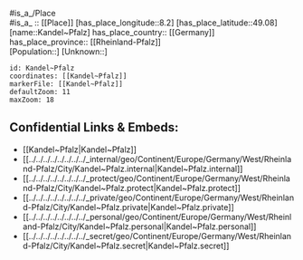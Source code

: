 ﻿---
location: [49.08,8.2] 
mapzoom: [7,12] 
mapmarker: city 
type: City
tags:
- geo/City


SpocWebEntityId: 31288
isDeleted: false
confidential: public

---
#is_a_/Place  
#is_a_ :: [[Place]] 
[has_place_longitude::8.2] 
[has_place_latitude::49.08] 
[name::Kandel~Pfalz] 
has_place_country:: [[Germany]]  
has_place_province:: [[Rheinland-Pfalz]]  
[Population::] 
[Unknown::] 


```leaflet
id: Kandel~Pfalz
coordinates: [[Kandel~Pfalz]] 
markerFile: [[Kandel~Pfalz]] 
defaultZoom: 11 
maxZoom: 18
```


## Confidential Links & Embeds: 
- [[Kandel~Pfalz|Kandel~Pfalz]]  
- [[../../../../../../../../_internal/geo/Continent/Europe/Germany/West/Rheinland-Pfalz/City/Kandel~Pfalz.internal|Kandel~Pfalz.internal]] 
- [[../../../../../../../../_protect/geo/Continent/Europe/Germany/West/Rheinland-Pfalz/City/Kandel~Pfalz.protect|Kandel~Pfalz.protect]] 
- [[../../../../../../../../_private/geo/Continent/Europe/Germany/West/Rheinland-Pfalz/City/Kandel~Pfalz.private|Kandel~Pfalz.private]] 
- [[../../../../../../../../_personal/geo/Continent/Europe/Germany/West/Rheinland-Pfalz/City/Kandel~Pfalz.personal|Kandel~Pfalz.personal]] 
- [[../../../../../../../../_secret/geo/Continent/Europe/Germany/West/Rheinland-Pfalz/City/Kandel~Pfalz.secret|Kandel~Pfalz.secret]] 
